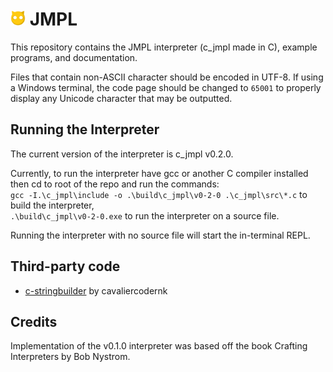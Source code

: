 # <img src="assets/JMPLMascot.png" height="24px"/> JMPL

This repository contains the JMPL interpreter (c_jmpl made in C), example programs, and documentation.

Files that contain non-ASCII character should be encoded in UTF-8. If using a Windows terminal, the code page should be changed to `65001` to properly display any Unicode character that may be outputted.

## Running the Interpreter
The current version of the interpreter is c_jmpl v0.2.0.

Currently, to run the interpreter have gcc or another C compiler installed then cd to root of the repo and run the commands:\
`gcc -I.\c_jmpl\include -o .\build\c_jmpl\v0-2-0 .\c_jmpl\src\*.c` to build the interpreter, \
`.\build\c_jmpl\v0-2-0.exe` to run the interpreter on a source file.

Running the interpreter with no source file will start the in-terminal REPL.

## Third-party code
- <a href="https://github.com/cavaliercoder/c-stringbuilder?tab=readme-ov-file">c-stringbuilder<a> by cavaliercodernk

## Credits
Implementation of the v0.1.0 interpreter was based off the book Crafting Interpreters by Bob Nystrom.

